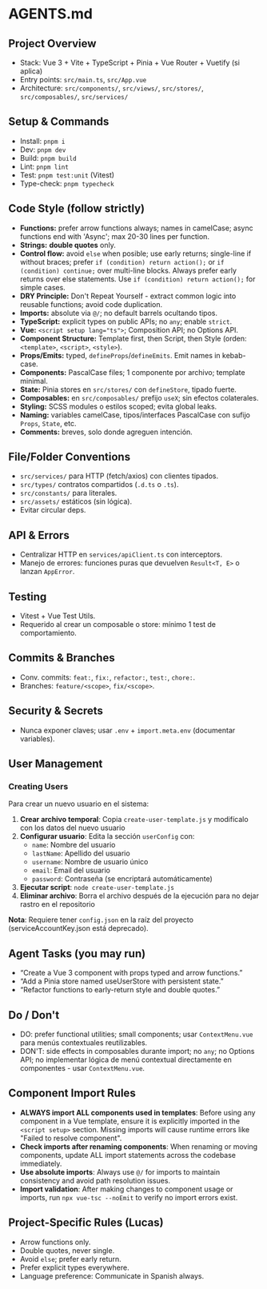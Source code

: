 # AGENTS.md

## Project Overview

-   Stack: Vue 3 + Vite + TypeScript + Pinia + Vue Router + Vuetify (si aplica)
-   Entry points: `src/main.ts`, `src/App.vue`
-   Architecture: `src/components/`, `src/views/`, `src/stores/`, `src/composables/`, `src/services/`

## Setup & Commands

-   Install: `pnpm i`
-   Dev: `pnpm dev`
-   Build: `pnpm build`
-   Lint: `pnpm lint`
-   Test: `pnpm test:unit` (Vitest)
-   Type-check: `pnpm typecheck`

## Code Style (follow strictly)

-   **Functions:** prefer arrow functions always; names in camelCase; async functions end with 'Async'; max 20-30 lines per function.
-   **Strings:** **double quotes** only.
-   **Control flow:** avoid `else` when posible; use early returns; single-line if without braces; prefer `if (condition) return action();` or `if (condition) continue;` over multi-line blocks. Always prefer early returns over else statements. Use `if (condition) return action();` for simple cases.
-   **DRY Principle:** Don't Repeat Yourself - extract common logic into reusable functions; avoid code duplication.
-   **Imports:** absolute via `@/`; no default barrels ocultando tipos.
-   **TypeScript:** explicit types on public APIs; no `any`; enable `strict`.
-   **Vue:** `<script setup lang="ts">`; Composition API; no Options API.
-   **Component Structure:** Template first, then Script, then Style (orden: `<template>`, `<script>`, `<style>`).
-   **Props/Emits:** typed, `defineProps`/`defineEmits`. Emit names in kebab-case.
-   **Components:** PascalCase files; 1 componente por archivo; template minimal.
-   **State:** Pinia stores en `src/stores/` con `defineStore`, tipado fuerte.
-   **Composables:** en `src/composables/` prefijo `useX`; sin efectos colaterales.
-   **Styling:** SCSS modules o estilos scoped; evita global leaks.
-   **Naming:** variables camelCase, tipos/interfaces PascalCase con sufijo `Props`, `State`, etc.
-   **Comments:** breves, solo donde agreguen intención.

## File/Folder Conventions

-   `src/services/` para HTTP (fetch/axios) con clientes tipados.
-   `src/types/` contratos compartidos (`.d.ts` o `.ts`).
-   `src/constants/` para literales.
-   `src/assets/` estáticos (sin lógica).
-   Evitar circular deps.

## API & Errors

-   Centralizar HTTP en `services/apiClient.ts` con interceptors.
-   Manejo de errores: funciones puras que devuelven `Result<T, E>` o lanzan `AppError`.

## Testing

-   Vitest + Vue Test Utils.
-   Requerido al crear un composable o store: mínimo 1 test de comportamiento.

## Commits & Branches

-   Conv. commits: `feat:`, `fix:`, `refactor:`, `test:`, `chore:`.
-   Branches: `feature/<scope>`, `fix/<scope>`.

## Security & Secrets

-   Nunca exponer claves; usar `.env` + `import.meta.env` (documentar variables).

## User Management

### Creating Users

Para crear un nuevo usuario en el sistema:

1. **Crear archivo temporal**: Copia `create-user-template.js` y modifícalo con los datos del nuevo usuario
2. **Configurar usuario**: Edita la sección `userConfig` con:
    - `name`: Nombre del usuario
    - `lastName`: Apellido del usuario
    - `username`: Nombre de usuario único
    - `email`: Email del usuario
    - `password`: Contraseña (se encriptará automáticamente)
3. **Ejecutar script**: `node create-user-template.js`
4. **Eliminar archivo**: Borra el archivo después de la ejecución para no dejar rastro en el repositorio

**Nota**: Requiere tener `config.json` en la raíz del proyecto (serviceAccountKey.json está deprecado).

## Agent Tasks (you may run)

-   “Create a Vue 3 component with props typed and arrow functions.”
-   “Add a Pinia store named useUserStore with persistent state.”
-   “Refactor functions to early-return style and double quotes.”

## Do / Don't

-   DO: prefer functional utilities; small components; usar `ContextMenu.vue` para menús contextuales reutilizables.
-   DON'T: side effects in composables durante import; no `any`; no Options API; no implementar lógica de menú contextual directamente en componentes - usar `ContextMenu.vue`.

## Component Import Rules

-   **ALWAYS import ALL components used in templates**: Before using any component in a Vue template, ensure it is explicitly imported in the `<script setup>` section. Missing imports will cause runtime errors like "Failed to resolve component".
-   **Check imports after renaming components**: When renaming or moving components, update ALL import statements across the codebase immediately.
-   **Use absolute imports**: Always use `@/` for imports to maintain consistency and avoid path resolution issues.
-   **Import validation**: After making changes to component usage or imports, run `npx vue-tsc --noEmit` to verify no import errors exist.

## Project-Specific Rules (Lucas)

-   Arrow functions only.
-   Double quotes, never single.
-   Avoid `else`; prefer early return.
-   Prefer explicit types everywhere.
-   Language preference: Communicate in Spanish always.

